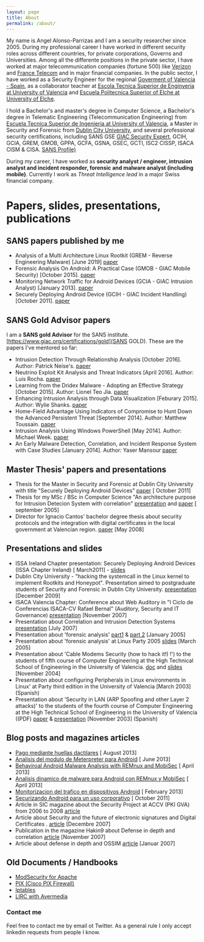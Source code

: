 ```yaml
---
layout: page
title: About
permalink: /about/
---
```



My name is Angel Alonso-Parrizas and I am a security researcher since 2005. During my professional career I have worked in different security roles across different countries, for private corporations, Governs and Universities.  Among all the differente positions in the private sector, I have worked at major telecommunication companies (fortune 500) like [Verizon](http://www.verizon.com) and [France Telecom](http://www.orange.com) and in major financial companies.
In the public sector, I have worked as a Security Engineer for the regional [Goverment of Valencia - Spain](http://www.gva.es), as a collaborator teacher at [Escola Tecnica Superior de Enginyeria at University of Valencia](http://etse.uv.es) and [Escuela Politecnica Superior of Elche at University of Elche](http://www.umh.es).


I hold a Bachelor's and master's degree in Computer Science, a Bachelor's degree in Telematic Engineering (Telecommunication Engineering) from [Escuela Tecnica Superior de Ingenieria at University of Valencia](http://etse.uv.es), a Master in Security and Forensic from [Dublin City University](http://www.dcu.ie), and several professional security certifications, including SANS GSE [GIAC Security Expert](https://www.giac.org/certification/security-expert-gse), GCIH, GCIA, GREM, GMOB, GPPA, GCFA, GSNA, GSEC, GCTI, ISC2 CISSP, ISACA CISM & CISA. [SANS Profile)](https://www.giac.org/certified-professional/angel-alonso-parrizas/108653) 

During my career, I have worked as **security analyst / engineer, intrusion analyst and incident responder, forensic and malware analyst (including mobile)**. Currently I work as *Threat Intelligence lead* in a major Swiss financial company.

# Papers, slides, presentations, publications

## SANS papers published by me

+  Analysis of a Multi Architecture Linux Rootkit (GREM - Reverse Engineering Malware) [June 2019] [paper](https://www.sans.org/reading-room/whitepapers/reverseengineeringmalware/analysis-multi-architecture-ssh-linux-backdoor-39015)
+ Forensic Analysis On Android: A Practical Case (GMOB - GIAC Mobile Security) [October 2015]. [paper](https://www.sans.org/reading-room/whitepapers/mobile/forensic-analysis-android-practical-case-36317)
+ Monitoring Network Traffic for Android Devices (GCIA - GIAC Intrusion Analyst) [January 2013]. [paper](https://www.sans.org/reading-room/whitepapers/detection/monitoring-network-traffic-android-devices-34097)
+ Securely Deploying Android Device (GCIH - GIAC Incident Handling) [October 2011]. [paper](https://www.sans.org/reading-room/whitepapers/sysadmin/securely-deploying-android-devices-33799#page=1&zoom=auto,-13,792)



## SANS Gold Advisor papers
I am a **SANS gold Advisor** for the SANS institute. [https://www.giac.org/certifications/gold](SANS GOLD). These are the papers I've mentored so far:
+ Intrusion Detection Through Relationship Analysis [October 2016]. Author: Patrick Neise's. [paper](https://www.sans.org/reading-room/whitepapers/detection/intrusion-detection-relationship-analysis-37352)
+ Neutrino Exploit Kit Analysis and Threat Indicators  [April 2016]. Author: Luis Rocha. [paper](https://www.sans.org/reading-room/whitepapers/detection/neutrino-exploit-kit-analysis-threat-indicators-36892)
+ Learning from the Dridex Malware - Adopting an Effective Strategy [October 2015]. Author: Lionel Teo Jia. [paper](https://www.sans.org/reading-room/whitepapers/detection/learning-dridex-malware-adopting-effective-strategy-36397)
+ Enhancing Intrusion Analysis through Data Visualization [Feburary 2015]. Author: Wylie Shanks. [paper](https://www.sans.org/reading-room/whitepapers/detection/enhancing-intrusion-analysis-data-visualization-35757)
+ Home-Field Advantage Using Indicators of Compromise to Hunt Down the Advanced Persistent Threat [September 2014]. Author: Matthew Toussain. [paper](https://www.sans.org/reading-room/whitepapers/detection/home-field-advantage-indicators-compromise-hunt-down-advanced-persistent-threat-35462)
+ Intrusion Analysis Using Windows PowerShell [May 2014]. Author: Michael Week. [paper](https://www.sans.org/reading-room/whitepapers/detection/intrusion-analysis-windows-powershell-34585)
+  An Early Malware Detection, Correlation, and Incident Response System with Case Studies [January 2014]. Author: Yaser Mansour [paper](https://www.sans.org/reading-room/whitepapers/detection/early-malware-detection-correlation-incident-response-system-case-studies-34485)

 
## Master Thesis' papers and presentations
+ Thesis for the Master in Security and Forensic at Dublin City University with title "Securely Deploying Android Devices" [ paper](https://github.com/Angelill0/thesis/blob/master/MSSF-thesis.pdf) [ October 2011]
+ Thesis for my MSc / BSc in Computer Science "An architecture purpose for Intrusion Detecion System with correlation" [presentation](https://github.com/Angelill0/thesis/blob/master/aalonso-PFC-presentacion.pdf) and [paper](https://github.com/Angelill0/thesis/blob/master/aalonso-PFC.pdf) [ september 2005]
+ Director for Ignacio Cantos' bachelor degree thesis about security protocols and the integration with digital certificates in the local government at Valencian region. [paper](https://github.com/Angelill0/slides_presentations/blob/master/pfc-ncanto.pdf) [May 2008]


##  Presentations and slides
+ ISSA Ireland Chapter presentation: Securely Deploying Android Devices (ISSA Chapter Ireland) [ March2011] - [slides](https://www.slideshare.net/Angelill0/securely-deploying-android-device-issa-ireland)
+ Dublin City University -  "hacking the systemcall in the Linux kernel to implement Rootkits and Honeypot". Presentation aimed to postgraduate students of Security and Forensic in Dublin City University. [presentation](https://github.com/Angelill0/slides_presentations/raw/master/Rootkit%26honeypot-aalonso-DCU-Dec09.pdf) [December 2009]
+ ISACA Valencia Chapter: Conference about Web Auditory in "I Ciclo de Conferencias ISACA-CV Rafael Bernal" (Auditory, Security and IT Governance) [presentation](https://github.com/Angelill0/slides_presentations/blob/master/AuditoriaWeb-Isaca-CV.pdf) [November 2007] 
+ Presentation about Correlation and Intrusion Detection Systems [presentation](https://github.com/Angelill0/slides_presentations/blob/master/ossim-accv.pdf) [July 2007]
+ Presentation about 'forensic analysis' [part1](https://github.com/Angelill0/slides_presentations/blob/master/AF_v3.pdf) & [part 2](https://github.com/Angelill0/slides_presentations/blob/master/AF_v3_2.pdf) [January 2005]
+ Presentation about 'forensic analysis' at Linux Party 2005 [slides](https://github.com/Angelill0/slides_presentations/blob/master/partyv-forense.pdf) [March 2005]
+ Presentation about 'Cable Modems Security (how to hack it!) !') to the students of fifth course of Computer Engineering at the High Technical School of Engineering in the University of Valencia. [doc](https://github.com/Angelill0/slides_presentations/blob/master/uncapping-doc.pdf) and [slides](https://github.com/Angelill0/slides_presentations/blob/master/uncapping-presentacion.pdf) [November 2004]
+ Presentation about configuring Peripherals in Linux environments in Linux' at Party third edition in the University of Valencia [March 2003] (Spanish)
+ Presentation about 'Security in LAN (ARP Spoofing and other Layer 2 attacks)' to the students of the fourth course of Computer Engineering at the High Technical School of Engineering in the University of Valencia ((PDF) [paper](https://github.com/Angelill0/slides_presentations/blob/master/seguridad-sw-doc.pdf) & [presentation](https://github.com/Angelill0/slides_presentations/blob/master/seguridad-sw-presentacion.pdf) [November 2003] (Spanish)

## Blog posts and magazines articles

 + [Pago mediante huellas dactilares](http://www.securitybydefault.com/2013/08/paytouch-pagos-mediante-las-huellas.html)  [ August 2013]
 + [Analisis del modulo de Meterpreter para Android](http://www.securitybydefault.com/2013/06/analisis-del-modulo-meterpreter-para.html) [ June 2013]
+ [Behaviroal Android Malware Analysis with REMnux and MobiSec](http://countuponsecurity.com/2013/04/21/behavioral-android-malware-analysis-with-remnux-and-mobisec/) [ April 2013]
 + [Analisis dinamico de malware para Android con REMnux y MobiSec](http://www.securitybydefault.com/2013/04/analisis-dinamico-de-malware-para.html) [ April 2013]
 + [Monitorizacion del trafico en dispositivos Android](http://www.pentester.es/2013/02/monitorizacion-del-trafico-en_20.htm) [ February 2013]
+ [Securizando Android para un uso corporativo](http://www.pentester.es/2011/10/securizando-android-para-un-uso.html) [ October 2011]
+ Article in SIC magazine about the Security Project at ACCV (PKI GVA) from 2006 to 2008 [article](https://github.com/Angelill0/slides_presentations/blob/master/articulo-sic-abril2008.pdf) 
+ Article about Security and the future of electronic signatures and Digital Certificates . [article](http://www.accv.es/noticias/noticia147_c.htm) [Decembre 2007] 
+ Publication in the magazine Hakin9	about Defense in depth and correlation [article](https://github.com/Angelill0/slides_presentations/blob/master/ossim-hakin9.pdf) [November 2007]
+ Article about defense in depth and OSSIM [article](http://www.accv.es/noticias/noticia98_c.htm) [Januar 2007]

## Old Documents / Handbooks
+ [ModSecurity for Apache](https://github.com/Angelill0/manuals/blob/master/ModSecurity.pdf)
+ [PIX	(Cisco PIX Firewall)](https://github.com/Angelill0/manuals/blob/master/lirc.pdf)
+ [Iptables](https://github.com/Angelill0/manuals/blob/master/iptables.pdf)
+ [LIRC with Avermedia](https://github.com/Angelill0/manuals/blob/master/PIX.pdf)


### Contact me
Feel free to contact me by email ot Twitter.
As a general rule I only accept linkedin requests from people I know.

